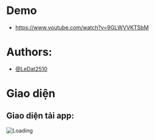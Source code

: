# Demo
- https://www.youtube.com/watch?v=9GLWVVKTSbM
# Authors:
- [@LeDat2510](https://github.com/LeDat2510)
# Giao diện
## Giao diện tải app:
![Loading](https://github.com/user-attachments/assets/d618a546-1472-463b-b746-55f279afb8fb)



